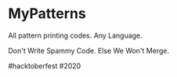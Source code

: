 # MyPatterns
All pattern printing codes. Any Language.

Don't Write Spammy Code. Else We Won't Merge.

#hacktoberfest
#2020
